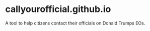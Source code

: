 # callyourofficial.github.io

A tool to help citizens contact their officials on Donald Trumps EOs.
